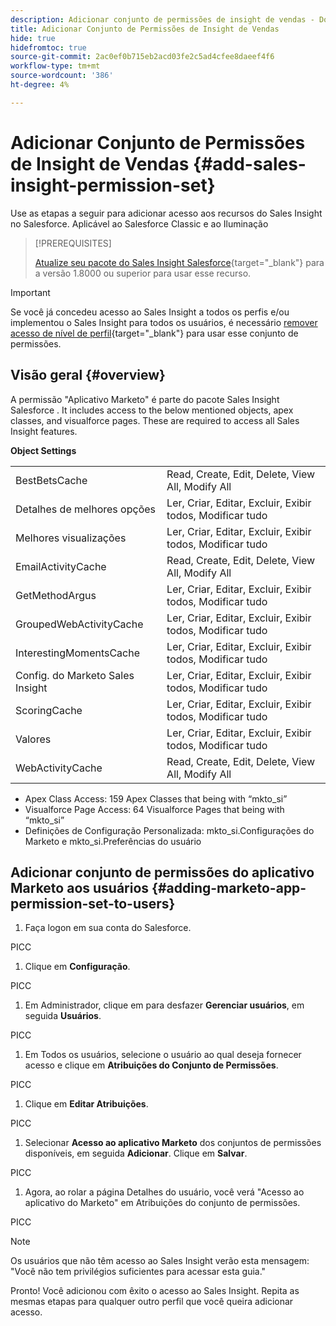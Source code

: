 ```yaml
---
description: Adicionar conjunto de permissões de insight de vendas - Documentos da Marketo - Documentação do produto
title: Adicionar Conjunto de Permissões de Insight de Vendas
hide: true
hidefromtoc: true
source-git-commit: 2ac0ef0b715eb2acd03fe2c5ad4cfee8daeef4f6
workflow-type: tm+mt
source-wordcount: '386'
ht-degree: 4%

---
```


# Adicionar Conjunto de Permissões de Insight de Vendas {#add-sales-insight-permission-set}

Use as etapas a seguir para adicionar acesso aos recursos do Sales Insight no Salesforce. Aplicável ao Salesforce Classic e ao Iluminação

>[!PREREQUISITES]
>
>[Atualize seu pacote do Sales Insight Salesforce](/help/marketo/product-docs/marketo-sales-insight/msi-for-salesforce/upgrading/upgrading-your-msi-package.md){target=&quot;_blank&quot;} para a versão 1.8000 ou superior para usar esse recurso.

>[!IMPORTANT]
>
>Se você já concedeu acesso ao Sales Insight a todos os perfis e/ou implementou o Sales Insight para todos os usuários, é necessário [remover acesso de nível de perfil](/help/marketo/product-docs/marketo-sales-insight/msi-for-salesforce/configuration/remove-sales-insight-access.md){target=&quot;_blank&quot;} para usar esse conjunto de permissões.

## Visão geral {#overview}

A permissão &quot;Aplicativo Marketo&quot; é parte do pacote Sales Insight Salesforce . It includes access to the below mentioned objects, apex classes, and visualforce pages. These are required to access all Sales Insight features.

**Object Settings**

<table> 
 <tbody> 
 <tr> 
   <td>BestBetsCache</td> 
   <td>Read, Create, Edit, Delete, View All, Modify All</td> 
  </tr> 
  <tr> 
   <td>Detalhes de melhores opções</td> 
   <td>Ler, Criar, Editar, Excluir, Exibir todos, Modificar tudo</td> 
  </tr> 
  <tr> 
   <td>Melhores visualizações</td> 
   <td>Ler, Criar, Editar, Excluir, Exibir todos, Modificar tudo</td> 
  </tr> 
  <tr> 
   <td>EmailActivityCache</td> 
   <td>Read, Create, Edit, Delete, View All, Modify All</td> 
  </tr> 
  <tr> 
   <td>GetMethodArgus</td> 
   <td>Ler, Criar, Editar, Excluir, Exibir todos, Modificar tudo</td> 
  </tr> 
  <tr> 
   <td>GroupedWebActivityCache</td> 
   <td>Ler, Criar, Editar, Excluir, Exibir todos, Modificar tudo</td> 
  </tr> 
  <tr> 
   <td>InterestingMomentsCache</td> 
   <td>Ler, Criar, Editar, Excluir, Exibir todos, Modificar tudo</td> 
  </tr> 
  <tr> 
   <td>Config. do Marketo Sales Insight</td> 
   <td>Ler, Criar, Editar, Excluir, Exibir todos, Modificar tudo</td> 
  </tr> 
  <tr> 
   <td>ScoringCache</td> 
   <td>Ler, Criar, Editar, Excluir, Exibir todos, Modificar tudo</td> 
  </tr> 
  <tr> 
   <td>Valores</td> 
   <td>Ler, Criar, Editar, Excluir, Exibir todos, Modificar tudo</td> 
  </tr> 
  <tr> 
   <td>WebActivityCache</td> 
   <td>Read, Create, Edit, Delete, View All, Modify All</td> 
  </tr> 
 </tbody> 
</table>

* Apex Class Access: 159 Apex Classes that being with “mkto_si”
* Visualforce Page Access: 64 Visualforce Pages that being with “mkto_si”
* Definições de Configuração Personalizada: mkto_si.Configurações do Marketo e mkto_si.Preferências do usuário

## Adicionar conjunto de permissões do aplicativo Marketo aos usuários {#adding-marketo-app-permission-set-to-users}

1. Faça logon em sua conta do Salesforce.

PICC

1. Clique em **Configuração**.

PICC

1. Em Administrador, clique em para desfazer **Gerenciar usuários**, em seguida **Usuários**.

PICC

1. Em Todos os usuários, selecione o usuário ao qual deseja fornecer acesso e clique em **Atribuições do Conjunto de Permissões**.

PICC

1. Clique em **Editar Atribuições**.

PICC

1. Selecionar **Acesso ao aplicativo Marketo** dos conjuntos de permissões disponíveis, em seguida **Adicionar**. Clique em **Salvar**.

PICC

1. Agora, ao rolar a página Detalhes do usuário, você verá &quot;Acesso ao aplicativo do Marketo&quot; em Atribuições do conjunto de permissões.

PICC

>[!NOTE]
>
>Os usuários que não têm acesso ao Sales Insight verão esta mensagem: &quot;Você não tem privilégios suficientes para acessar esta guia.&quot;

Pronto! Você adicionou com êxito o acesso ao Sales Insight. Repita as mesmas etapas para qualquer outro perfil que você queira adicionar acesso.
